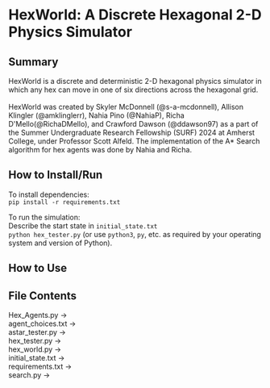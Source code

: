 # HexWorld: A Discrete Hexagonal 2-D Physics Simulator

## Summary
HexWorld is a discrete and deterministic 2-D hexagonal physics simulator in which any hex can move in one of six directions across the hexagonal grid. <br/>
<br/>
HexWorld was created by Skyler McDonnell (@s-a-mcdonnell), Allison Klingler (@amklinglerr), Nahia Pino (@NahiaP), Richa D'Mello(@RichaDMello), and Crawford Dawson (@ddawson97) as a part of the Summer Undergraduate Research Fellowship (SURF) 2024 at Amherst College, under Professor Scott Alfeld.
The implementation of the A* Search algorithm for hex agents was done by Nahia and Richa.

## How to Install/Run
To install dependencies: <br/>
`pip install -r requirements.txt` <br/>

To run the simulation: <br/>
Describe the start state in `initial_state.txt` <br/>
`python hex_tester.py` (or use `python3`, `py`, etc. as required by your operating system and version of Python).

## How to Use

## File Contents

Hex_Agents.py -> <br/>
agent_choices.txt -> <br/>
astar_tester.py -> <br/>
hex_tester.py -> <br/>
hex_world.py -> <br/>
initial_state.txt -> <br/>
requirements.txt -> <br/>
search.py -> <br/>
